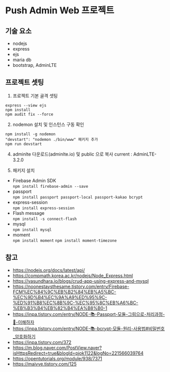 # Push Admin Web 프로젝트 

## 기술 요소
- nodejs
- express
- ejs
- maria db
- bootstrap, AdminLTE

## 프로젝트 셋팅
1. 프로젝트 기본 골격 셋팅
```
express --view ejs 
npm install
npm audit fix --force
```

2. nodemon 설치 및 인스턴스 구동 확인
```
npm install -g nodemon
"devstart": "nodemon ./bin/www" 패키지 추가
npm run devstart
```

4. adminlte 다운로드(adminlte.io) 및 public 으로 복사
current : AdminLTE-3.2.0   

3. 패키지 설치
- Firebase Admin SDK  
```npm install firebase-admin --save```   
- passport   
```npm install passport passport-local passport-kakao bcrypt```   
- express-session   
```npm install express-session```
- Flash message   
```npm install -s connect-flash```
- mysql   
```npm install mysql```
- moment   
```npm install moment```
```npm install moment-timezone```


## 참고
- https://nodejs.org/docs/latest/api/
- https://compmath.korea.ac.kr/nodejs/Node_Express.html   
- https://vasundhara.io/blogs/crud-app-using-express-and-mysql   
- https://noonestaysthesame.tistory.com/entry/Firebase-FCM%EC%84%9C%EB%B2%84%EB%A5%BC-%EC%9D%B4%EC%9A%A9%ED%95%9C-%ED%91%B8%EC%8B%9C-%EC%95%8C%EB%A6%BC-%EB%B3%B4%EB%82%B4%EA%B8%B0-1   
- https://inpa.tistory.com/entry/NODE-📚-Passport-모듈-그림으로-처리과정-💯-이해하자   
- https://inpa.tistory.com/entry/NODE-📚-bcrypt-모듈-원리-사용법#비밀번호_암호화하기
- https://inpa.tistory.com/372
- https://m.blog.naver.com/PostView.naver?isHttpsRedirect=true&blogId=pjok1122&logNo=221566039764    
- https://opentutorials.org/module/938/7371
- https://maivve.tistory.com/125

